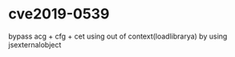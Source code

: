 # cve2019-0539

bypass acg + cfg + cet using out of context(loadlibrarya) by using jsexternalobject 
